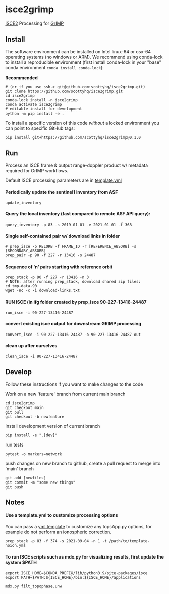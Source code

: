 # isce2grimp
[ISCE2](https://github.com/isce-framework/isce2) Processing for [GrIMP](https://nsidc.org/grimp)

## Install

The software environment can be installed on Intel linux-64 or osx-64 operating systems (no windows or ARM). We recommend using conda-lock to install a reproducible environment (first install conda-lock in your "base" conda environment `conda install conda-lock`):

**Recommended**
```
# (or if you use ssh-> git@github.com:scottyhq/isce2grimp.git)
git clone https://github.com/scottyhq/isce2grimp.git
cd isce2grimp
conda-lock install -n isce2grimp
conda activate isce2grimp
# editable install for development
python -m pip install -e .
```

To install a specific version of this code *without* a locked environment you can point to specific GitHub tags:
```
pip install git+https://github.com/scottyhq/isce2grimp@0.1.0
```

## Run

Process an ISCE frame & output range-doppler product w/ metadata required for GrIMP workflows.

Default ISCE processing parameters are in [template.yml](isce2grimp/data/template.yml)

#### Periodically update the sentinel1 inventory from ASF
```
update_inventory
```

#### Query the local inventory (fast compared to remote ASF API query):
```
query_inventory -p 83 -s 2019-01-01 -e 2021-01-01 -f 368
```

#### Single self-contained pair w/ download links in folder
```
# prep_isce -p RELORB -f FRAME_ID -r [REFERENCE_ABSORB] -s [SECONDARY_ABSORB]
prep_pair -p 90 -f 227 -r 13416 -s 24487
```

#### Sequence of 'n' pairs starting with reference orbit
```
prep_stack -p 90 -f 227 -r 13416 -n 3
# NOTE: after running prep_stack, download shared zip files:
cd tmp-data-90
wget -nc -c -i download-links.txt
```

#### RUN ISCE (in ifg folder created by prep_isce 90-227-13416-24487
```
run_isce -i 90-227-13416-24487
```

#### convert existing isce output for downstream GRIMP processing
```
convert_isce -i 90-227-13416-24487 -o 90-227-13416-24487-out
```

#### clean up after ourselves
```
clean_isce -i 90-227-13416-24487
```

## Develop

Follow these instructions if you want to make changes to the code

Work on a new 'feature' branch from current main branch
```
cd isce2grimp
git checkout main
git pull
git checkout -b newfeature
```

Install development version of current branch
```
pip install -e ".[dev]"
```

run tests
```
pytest -o markers=network
```

push changes on new branch to github, create a pull request to merge into 'main' branch
```
git add [newfiles]
git commit -m "some new things"
git push
```

## Notes

#### Use a template.yml to customize processing options

You can pass a [yml template](./isce2grimp/data/template-noion.yml) to customize any topsApp.py options, for example do not perform an ionospheric correction.
```
prep_stack -p 83 -f 374 -s 2021-09-04 -n 1 -t /path/to/template-noion.yml
```

#### To run ISCE scripts such as mdx.py for visualizing results, first update the system $PATH

```
export ISCE_HOME=$CONDA_PREFIX/lib/python3.9/site-packages/isce
export PATH=$PATH:${ISCE_HOME}/bin:${ISCE_HOME}/applications

mdx.py filt_topophase.unw
```
